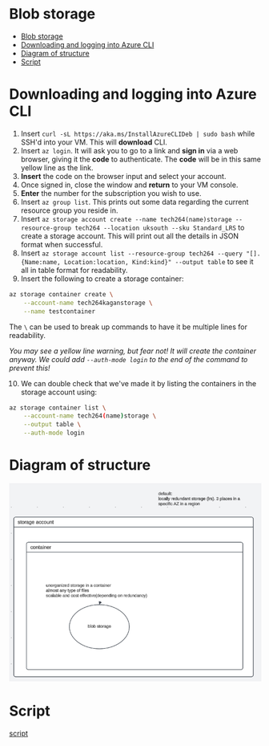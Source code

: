 # Blob storage 

- [Blob storage](#blob-storage)
- [Downloading and logging into Azure CLI](#downloading-and-logging-into-azure-cli)
- [Diagram of structure](#diagram-of-structure)
- [Script](#script)


# Downloading and logging into Azure CLI
 
1. Insert `curl -sL https://aka.ms/InstallAzureCLIDeb | sudo bash` while SSH'd into your VM. This will **download** CLI.
2. Insert `az login`. It will ask you to go to a link and **sign in** via a web browser, giving it the **code** to authenticate. The **code** will be in this same yellow line as the link.
3. **Insert** the code on the browser input and select your account.
4. Once signed in, close the window and **return** to your VM console.
5. **Enter** the number for the subscription you wish to use.
6. Insert `az group list`. This prints out some data regarding the current resource group you reside in.
7. Insert `az storage account create --name tech264(name)storage --resource-group tech264 --location uksouth --sku Standard_LRS` to create a storage account. This will print out all the details in JSON format when successful.
8. Insert `az storage account list --resource-group tech264 --query "[].{Name:name, Location:location, Kind:kind}" --output table` to see it all in table format for readability.
9. Insert the following to create a storage container:
``` bash
az storage container create \
    --account-name tech264kaganstorage \
    --name testcontainer
```
The `\` can be used to break up commands to have it be multiple lines for readability.
 
*You may see a yellow line warning, but fear not! It will create the container anyway. We could add `--auth-mode login` to the end of the command to prevent this!*
 
10. We can double check that we've made it by listing the containers in the storage account using:
``` bash
az storage container list \
    --account-name tech264(name)storage \
    --output table \
    --auth-mode login
```

# Diagram of structure
![diagram](/images/Screenshot_blob_storage.png)

# Script
[script](blob-storage-script.sh/)